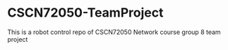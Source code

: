 # CSCN72050-TeamProject
This is a robot control repo of CSCN72050 Network course group 8 team project 
